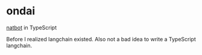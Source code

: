# ondai

[natbot](https://github.com/nat/natbot) in TypeScript

Before I realized langchain existed. Also not a bad idea to write a TypeScript langchain.

<!-- no problems (mondai) -->
